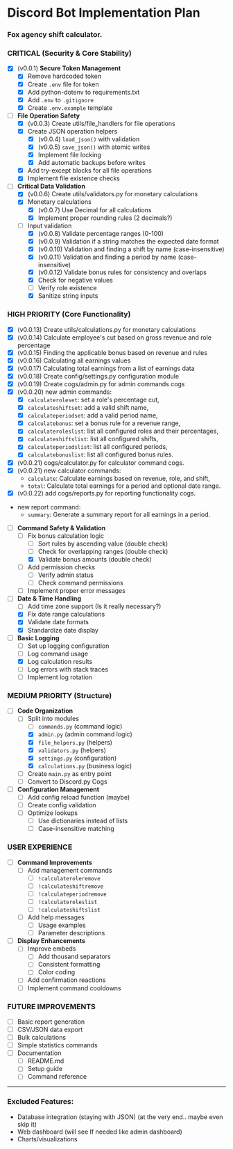 # Discord Bot Implementation Plan

### Fox agency shift calculator.

### CRITICAL (Security & Core Stability)
- [x] (v0.0.1) **Secure Token Management**
    - [x] Remove hardcoded token
    - [x] Create `.env` file for token
    - [x] Add python-dotenv to requirements.txt
    - [x] Add `.env` to `.gitignore`
    - [x] Create `.env.example` template

- [ ] **File Operation Safety**
    - [x] (v0.0.3) Create utils/file_handlers for file operations
    - [x] Create JSON operation helpers
        - [x] (v0.0.4) `load_json()` with validation
        - [x] (v0.0.5) `save_json()` with atomic writes
        - [x] Implement file locking
        - [x] Add automatic backups before writes
    - [x] Add try-except blocks for all file operations
    - [x] Implement file existence checks

- [ ] **Critical Data Validation**
    - [x] (v0.0.6) Create utils/validators.py for monetary calculations
    - [x] Monetary calculations
        - [x] (v0.0.7) Use Decimal for all calculations
        - [x] Implement proper rounding rules (2 decimals?)
    - [ ] Input validation
        - [x] (v0.0.8) Validate percentage ranges (0-100)
        - [x] (v0.0.9) Validation if a string matches the expected date format
        - [x] (v0.0.10) Validation and finding a shift by name (case-insensitive)
        - [x] (v0.0.11) Validation and finding a period by name (case-insensitive)
        - [x] (v0.0.12) Validate bonus rules for consistency and overlaps
        - [x] Check for negative values
        - [ ] Verify role existence
        - [x] Sanitize string inputs

### HIGH PRIORITY (Core Functionality)
- [x] (v0.0.13) Create utils/calculations.py for monetary calculations
- [x] (v0.0.14) Calculate employee's cut based on gross revenue and role percentage
- [x] (v0.0.15) Finding the applicable bonus based on revenue and rules
- [x] (v0.0.16) Calculating all earnings values
- [x] (v0.0.17) Calculating total earnings from a list of earnings data
- [x] (v0.0.18) Create config/settings.py configuration module
- [x] (v0.0.19) Create cogs/admin.py for admin commands cogs
- [x] (v0.0.20) new admin commands:
    - [x] `calculateroleset`: set a role's percentage cut,
    - [x] `calculateshiftset`: add a valid shift name,
    - [x] `calculateperiodset`: add a valid period name,
    - [x] `calculatebonus`: set a bonus rule for a revenue range,
    - [x] `calculateroleslist`: list all configured roles and their percentages,
    - [x] `calculateshiftslist`: list all configured shifts,
    - [x] `calculateperiodslist`: list all configured periods,
    - [x] `calculatebonuslist`: list all configured bonus rules.
- [x] (v0.0.21) cogs/calculator.py for calculator command cogs.
- [x] (v0.0.21) new calculator commands:
    - `calculate`: Calculate earnings based on revenue, role, and shift,
    - `total`: Calculate total earnings for a period and optional date range.
- [x] (v0.0.22) add cogs/reports.py for reporting functionality cogs.
- new report command:
    - `summary`: Generate a summary report for all earnings in a period.
- [ ] **Command Safety & Validation**
    - [ ] Fix bonus calculation logic
        - [ ] Sort rules by ascending value (double check)
        - [ ] Check for overlapping ranges (double check)
        - [x] Validate bonus amounts (double check)
    - [ ] Add permission checks
        - [ ] Verify admin status
        - [ ] Check command permissions
    - [ ] Implement proper error messages

- [ ] **Date & Time Handling**
    - [ ] Add time zone support (Is it really necessary?)
    - [x] Fix date range calculations
    - [x] Validate date formats
    - [x] Standardize date display

- [ ] **Basic Logging**
    - [ ] Set up logging configuration
    - [ ] Log command usage
    - [x] Log calculation results
    - [ ] Log errors with stack traces
    - [ ] Implement log rotation

### MEDIUM PRIORITY (Structure)
- [ ] **Code Organization**
    - [ ] Split into modules
        - [ ] `commands.py` (command logic)
        - [x] `admin.py` (admin command logic)
        - [x] `file_helpers.py` (helpers)
        - [x] `validators.py` (helpers)
        - [x] `settings.py` (configuration)
        - [x] `calculations.py` (business logic)
    - [ ] Create `main.py` as entry point
    - [ ] Convert to Discord.py Cogs

- [ ] **Configuration Management**
    - [ ] Add config reload function (maybe)
    - [ ] Create config validation
    - [ ] Optimize lookups
        - [ ] Use dictionaries instead of lists
        - [ ] Case-insensitive matching

### USER EXPERIENCE
- [ ] **Command Improvements**
    - [ ] Add management commands
        - [ ] `!calculateroleremove`
        - [ ] `!calculateshiftremove`
        - [ ] `!calculateperiodremove`
        - [ ] `!calculateroleslist`
        - [ ] `!calculateshiftslist`
    - [ ] Add help messages
        - [ ] Usage examples
        - [ ] Parameter descriptions

- [ ] **Display Enhancements**
    - [ ] Improve embeds
        - [ ] Add thousand separators
        - [ ] Consistent formatting
        - [ ] Color coding
    - [ ] Add confirmation reactions
    - [ ] Implement command cooldowns

### FUTURE IMPROVEMENTS
- [ ] Basic report generation
- [ ] CSV/JSON data export
- [ ] Bulk calculations
- [ ] Simple statistics commands
- [ ] Documentation
    - [ ] README.md
    - [ ] Setup guide
    - [ ] Command reference

---

### Excluded Features:
- Database integration (staying with JSON) (at the very end.. maybe even skip it)
- Web dashboard (will see If needed like admin dashboard)
- Charts/visualizations